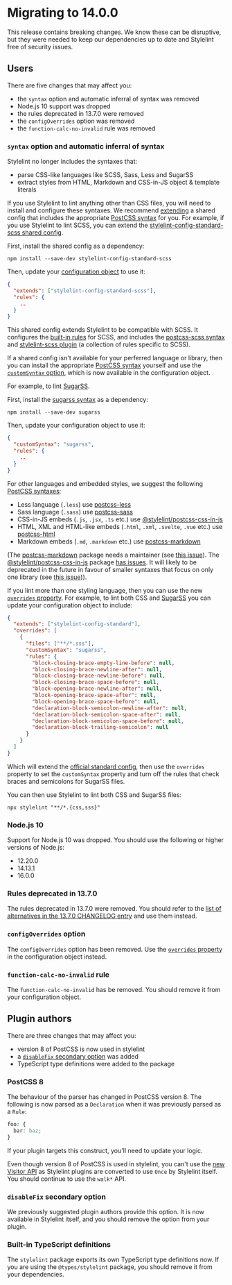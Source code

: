 # Migrating to 14.0.0

This release contains breaking changes. We know these can be disruptive, but they were needed to keep our dependencies up to date and Stylelint free of security issues.

## Users

There are five changes that may affect you:

- the `syntax` option and automatic inferral of syntax was removed
- Node.js 10 support was dropped
- the rules deprecated in 13.7.0 were removed
- the `configOverrides` option was removed
- the `function-calc-no-invalid` rule was removed

### `syntax` option and automatic inferral of syntax

Stylelint no longer includes the syntaxes that:

- parse CSS-like languages like SCSS, Sass, Less and SugarSS
- extract styles from HTML, Markdown and CSS-in-JS object & template literals

If you use Stylelint to lint anything other than CSS files, you will need to install and configure these syntaxes. We recommend [extending](../user-guide/configure.md#extends) a shared config that includes the appropriate [PostCSS syntax](https://github.com/postcss/postcss#syntaxes) for you. For example, if you use Stylelint to lint SCSS, you can extend the [stylelint-config-standard-scss shared config](https://www.npmjs.com/package/stylelint-config-standard-scss).

First, install the shared config as a dependency:

```shell
npm install --save-dev stylelint-config-standard-scss
```

Then, update your [configuration object](../user-guide/configure.md) to use it:

```json
{
  "extends": ["stylelint-config-standard-scss"],
  "rules": {
    ..
  }
}
```

This shared config extends Stylelint to be compatible with SCSS. It configures the [built-in rules](../user-guide/rules/list.md) for SCSS, and includes the [postcss-scss syntax](https://www.npmjs.com/package/postcss-scss) and [stylelint-scss plugin](https://www.npmjs.com/package/stylelint-scss) (a collection of rules specific to SCSS).

If a shared config isn't available for your perferred language or library, then you can install the appropriate [PostCSS syntax](https://github.com/postcss/postcss#syntaxes) yourself and use the [`customSyntax` option](../user-guide/usage/options.md#customSyntax), which is now available in the configuration object.

For example, to lint [SugarSS](https://github.com/postcss/sugarss).

First, install the [sugarss syntax](https://www.npmjs.com/package/sugarss) as a dependency:

```shell
npm install --save-dev sugarss
```

Then, update your configuration object to use it:

```json
{
  "customSyntax": "sugarss",
  "rules": {
    ..
  }
}
```

For other languages and embedded styles, we suggest the following [PostCSS syntaxes](https://github.com/postcss/postcss#syntaxes):

- Less language (`.less`) use [postcss-less](https://www.npmjs.com/package/postcss-less)
- Sass language (`.sass`) use [postcss-sass](https://www.npmjs.com/package/postcss-sass)
- CSS-in-JS embeds (`.js`, `.jsx`, `.ts` etc.) use [@stylelint/postcss-css-in-js](https://www.npmjs.com/package/@stylelint/postcss-css-in-js)
- HTML, XML and HTML-like embeds (`.html`, `.xml`, `.svelte`, `.vue` etc.) use [postcss-html](https://www.npmjs.com/package/postcss-html)
- Markdown embeds (`.md`, `.markdown` etc.) use [postcss-markdown](https://www.npmjs.com/package/postcss-markdown)

(The [postcss-markdown](https://www.npmjs.com/package/postcss-markdown) package needs a maintainer (see [this issue](https://github.com/stylelint/stylelint/issues/5583)). The [@stylelint/postcss-css-in-js](https://www.npmjs.com/package/@stylelint/postcss-css-in-js) package [has issues](https://github.com/stylelint/stylelint/issues/4574). It will likely to be deprecated in the future in favour of smaller syntaxes that focus on only one library (see [this issue](https://github.com/stylelint/postcss-css-in-js/issues/225))).

If you lint more than one styling language, then you can use the new [`overrides` property](../user-guide/configure.md#overrides). For example, to lint both CSS and [SugarSS](https://github.com/postcss/sugarss) you can update your configuration object to include:

```json
{
  "extends": ["stylelint-config-standard"],
  "overrides": [
    {
      "files": ["**/*.sss"],
      "customSyntax": "sugarss",
      "rules": {
        "block-closing-brace-empty-line-before": null,
        "block-closing-brace-newline-after": null,
        "block-closing-brace-newline-before": null,
        "block-closing-brace-space-before": null,
        "block-opening-brace-newline-after": null,
        "block-opening-brace-space-after": null,
        "block-opening-brace-space-before": null,
        "declaration-block-semicolon-newline-after": null,
        "declaration-block-semicolon-space-after": null,
        "declaration-block-semicolon-space-before": null,
        "declaration-block-trailing-semicolon": null
      }
    }
  ]
}
```

Which will extend the [official standard config](https://github.com/stylelint/stylelint-config-standard), then use the `overrides` property to set the `customSyntax` property and turn off the rules that check braces and semicolons for SugarSS files.

You can then use Stylelint to lint both CSS and SugarSS files:

```shell
npx stylelint "**/*.{css,sss}"
```

### Node.js 10

Support for Node.js 10 was dropped. You should use the following or higher versions of Node.js:

- 12.20.0
- 14.13.1
- 16.0.0

### Rules deprecated in 13.7.0

The rules deprecated in 13.7.0 were removed. You should refer to the [list of alternatives in the 13.7.0 CHANGELOG entry](../../CHANGELOG.md#1370) and use them instead.

### `configOverrides` option

The `configOverrides` option has been removed. Use the [`overrides` property](../user-guide/configure.md#overrides) in the configuration object instead.

### `function-calc-no-invalid` rule

The `function-calc-no-invalid` has be removed. You should remove it from your configuration object.

## Plugin authors

There are three changes that may affect you:

- version 8 of PostCSS is now used in stylelint
- a [`disableFix` secondary option](../user-guide/configure.md#disableFix) was added
- TypeScript type definitions were added to the package

### PostCSS 8

The behaviour of the parser has changed in PostCSS version 8. The following is now parsed as a `Declaration` when it was previously parsed as a `Rule`:

```css
foo: {
  bar: baz;
}
```

If your plugin targets this construct, you'll need to update your logic.

Even though version 8 of PostCSS is used in stylelint, you can't use the [new Visitor API](https://github.com/postcss/postcss/releases/tag/8.0.0) as Stylelint plugins are converted to use `Once` by Stylelint itself. You should continue to use the `walk*` API.

### `disableFix` secondary option

We previously suggested plugin authors provide this option. It is now available in Stylelint itself, and you should remove the option from your plugin.

### Built-in TypeScript definitions

The `stylelint` package exports its own TypeScript type definitions now. If you are using the `@types/stylelint` package, you should remove it from your dependencies.
